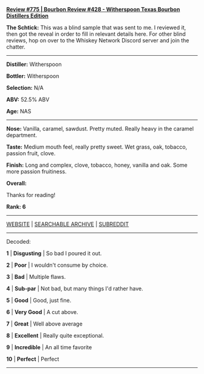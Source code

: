 
[**Review #775 | Bourbon Review #428 - Witherspoon Texas Bourbon Distillers Edition**]( https://t8ke.review/review-775-witherspoon-texas-bourbon-distillers-edition/)

**The Schtick:** This was a blind sample that was sent to me. I reviewed it, then got the reveal in order to fill in relevant details here. For other blind reviews, hop on over to the  Whiskey Network Discord server and join the chatter. 

-----

**Distiller:** Witherspoon 

**Bottler:** Witherspoon

**Selection:** N/A

**ABV:** 52.5% ABV

**Age:** NAS 

-----

**Nose:**  Vanilla, caramel, sawdust. Pretty muted. Really heavy in the caramel department. 

**Taste:** Medium mouth feel, really pretty sweet. Wet grass, oak, tobacco, passion fruit, clove. 

**Finish:** Long and complex, clove, tobacco, honey, vanilla and oak. Some more passion fruitiness. 

**Overall:** 

Thanks for reading!

**Rank: 6**



-----

[WEBSITE](https://t8ke.review) | [SEARCHABLE ARCHIVE](https://t8ke.review/review-archive/) | [SUBREDDIT](https://reddit.com/r/t8kereviews)

-----

Decoded:

**1** | **Disgusting** | So bad I poured it out.

**2** | **Poor** | I wouldn't consume by choice.

**3** | **Bad** | Multiple flaws.

**4** | **Sub-par** | Not bad, but many things I'd rather have.

**5** | **Good** | Good, just fine.

**6** | **Very Good** | A cut above.

**7** | **Great** | Well above average

**8** | **Excellent** | Really quite exceptional.

**9** | **Incredible** | An all time favorite

**10** | **Perfect** | Perfect

----


